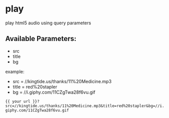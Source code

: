# play
play html5 audio using query parameters

## Available Parameters:
* src
* title
* bg

example:
* src = //kingtide.us/thanks/11%20Medicine.mp3
* title = red%20stapler
* bg = //i.giphy.com/11CZgTwa28f6vu.gif

`{{ your url }}?src=//kingtide.us/thanks/11%20Medicine.mp3&title=red%20stapler&bg=//i.giphy.com/11CZgTwa28f6vu.gif`
